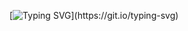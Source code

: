 [![Typing SVG](https://readme-typing-svg.demolab.com/+*******+UNDER+CONSTRUCTION+*******)](https://git.io/typing-svg)
